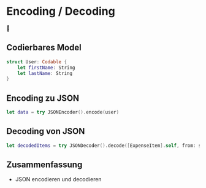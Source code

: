 # Encoding / Decoding
📠

## Codierbares Model

```swift
struct User: Codable {
    let firstName: String
    let lastName: String
}
```

## Encoding zu JSON

```swift
let data = try JSONEncoder().encode(user)
```

## Decoding von JSON

```swift
let decodedItems = try JSONDecoder().decode([ExpenseItem].self, from: savedItems)
```

## Zusammenfassung
- JSON encodieren und decodieren